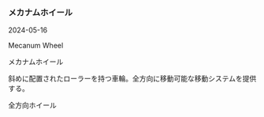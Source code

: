 <article id="メカナムホイール">

### メカナムホイール

<p class="st_update_header">2024-05-16</p>
<p class="st_name_header_en">Mecanum Wheel</p>
<p class="st_name_header_jp">メカナムホイール</p>
<div class="article_explanation">斜めに配置されたローラーを持つ車輪。全方向に移動可能な移動システムを提供する。</div>
<p class="st_name_header_synonyms">全方向ホイール</p>
</article>
